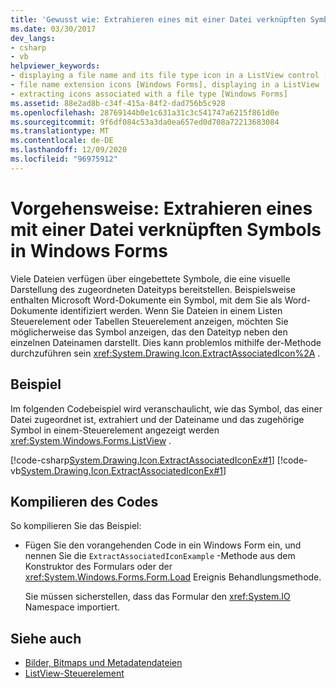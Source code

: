 ```yaml
---
title: 'Gewusst wie: Extrahieren eines mit einer Datei verknüpften Symbols'
ms.date: 03/30/2017
dev_langs:
- csharp
- vb
helpviewer_keywords:
- displaying a file name and its file type icon in a ListView control [Windows Forms]
- file name extension icons [Windows Forms], displaying in a ListView
- extracting icons associated with a file type [Windows Forms]
ms.assetid: 88e2ad8b-c34f-415a-84f2-dad756b5c928
ms.openlocfilehash: 28769144b0e1c631a31c3c541747a6215f861d0e
ms.sourcegitcommit: 9f6df084c53a3da0ea657ed0d708a72213683084
ms.translationtype: MT
ms.contentlocale: de-DE
ms.lasthandoff: 12/09/2020
ms.locfileid: "96975912"
---
```

# <a name="how-to-extract-the-icon-associated-with-a-file-in-windows-forms"></a>Vorgehensweise: Extrahieren eines mit einer Datei verknüpften Symbols in Windows Forms
Viele Dateien verfügen über eingebettete Symbole, die eine visuelle Darstellung des zugeordneten Dateityps bereitstellen. Beispielsweise enthalten Microsoft Word-Dokumente ein Symbol, mit dem Sie als Word-Dokumente identifiziert werden. Wenn Sie Dateien in einem Listen Steuerelement oder Tabellen Steuerelement anzeigen, möchten Sie möglicherweise das Symbol anzeigen, das den Dateityp neben den einzelnen Dateinamen darstellt. Dies kann problemlos mithilfe der-Methode durchzuführen sein <xref:System.Drawing.Icon.ExtractAssociatedIcon%2A> .  
  
## <a name="example"></a>Beispiel  
 Im folgenden Codebeispiel wird veranschaulicht, wie das Symbol, das einer Datei zugeordnet ist, extrahiert und der Dateiname und das zugehörige Symbol in einem-Steuerelement angezeigt werden <xref:System.Windows.Forms.ListView> .  
  
 [!code-csharp[System.Drawing.Icon.ExtractAssociatedIconEx#1](~/samples/snippets/csharp/VS_Snippets_Winforms/System.Drawing.Icon.ExtractAssociatedIconEx/CS/Form1.cs#1)]
 [!code-vb[System.Drawing.Icon.ExtractAssociatedIconEx#1](~/samples/snippets/visualbasic/VS_Snippets_Winforms/System.Drawing.Icon.ExtractAssociatedIconEx/VB/Form1.vb#1)]  
  
## <a name="compiling-the-code"></a>Kompilieren des Codes  
 So kompilieren Sie das Beispiel:  
  
- Fügen Sie den vorangehenden Code in ein Windows Form ein, und nennen Sie die `ExtractAssociatedIconExample` -Methode aus dem Konstruktor des Formulars oder der <xref:System.Windows.Forms.Form.Load> Ereignis Behandlungsmethode.  
  
     Sie müssen sicherstellen, dass das Formular den <xref:System.IO> Namespace importiert.  
  
## <a name="see-also"></a>Siehe auch

- [Bilder, Bitmaps und Metadatendateien](images-bitmaps-and-metafiles.md)
- [ListView-Steuerelement](../controls/listview-control-windows-forms.md)
